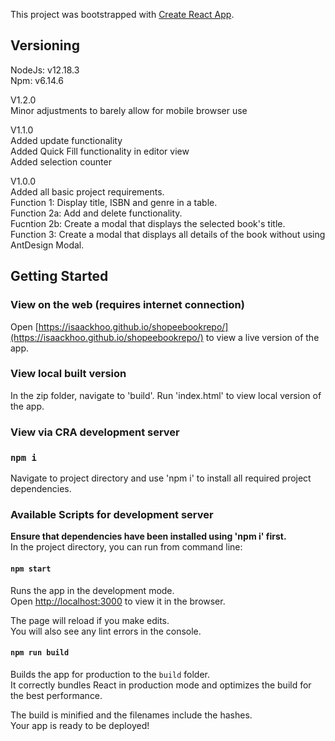 This project was bootstrapped with [Create React App](https://github.com/facebook/create-react-app).

## Versioning

NodeJs:     v12.18.3<br />
Npm:        v6.14.6

V1.2.0<br/>
Minor adjustments to barely allow for mobile browser use<br/>

V1.1.0<br/>
Added update functionality<br/>
Added Quick Fill functionality in editor view<br/>
Added selection counter<br/>

V1.0.0<br/>
Added all basic project requirements.<br/>
Function 1: Display title, ISBN and genre in a table.<br/>
Function 2a: Add and delete functionality.<br/>
Fucntion 2b: Create a modal that displays the selected book's title.<br/>
Function 3: Create a modal that displays all details of the book without using AntDesign Modal.<br/>

## Getting Started

### View on the web (requires internet connection)

Open [https://isaackhoo.github.io/shopeebookrepo/](https://isaackhoo.github.io/shopeebookrepo/) to view a live version of the app.

### View local built version

In the zip folder, navigate to 'build'.
Run 'index.html' to view local version of the app.

### View via CRA development server 
### `npm i`

Navigate to project directory and use 'npm i' to install all required project dependencies.

### Available Scripts for development server

<b>Ensure that dependencies have been installed using 'npm i' first.</b> <br />
In the project directory, you can run from command line:

#### `npm start`

Runs the app in the development mode.<br />
Open [http://localhost:3000](http://localhost:3000) to view it in the browser.

The page will reload if you make edits.<br />
You will also see any lint errors in the console.

#### `npm run build`

Builds the app for production to the `build` folder.<br />
It correctly bundles React in production mode and optimizes the build for the best performance.

The build is minified and the filenames include the hashes.<br />
Your app is ready to be deployed!
